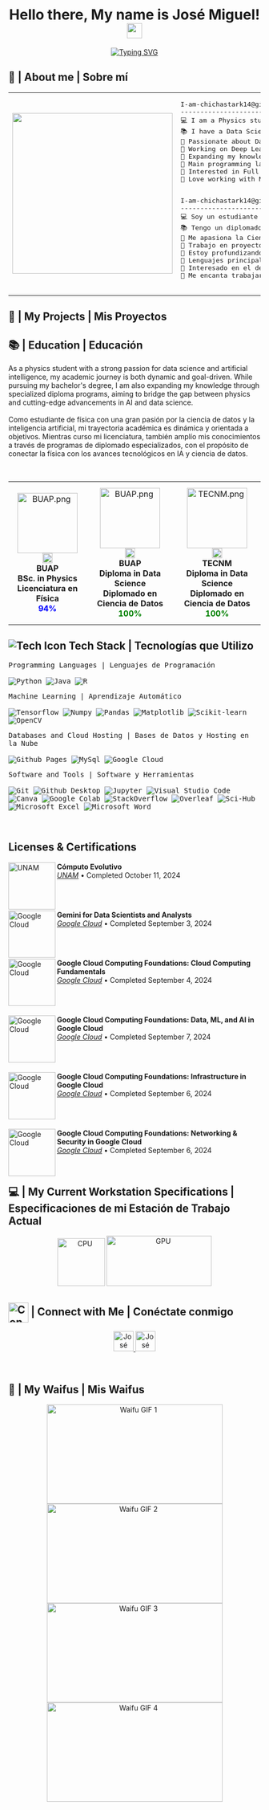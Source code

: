 <h1 align="center">
  Hello there, My name is José Miguel! 
  <img src="https://media.giphy.com/media/hvRJCLFzcasrR4ia7z/giphy.gif" width="30" style="vertical-align: middle;">
</h1>

<!-- English and Spanish version, synchronized -->
<p align="center">
  <a href="https://github.com/DenverCoder1/readme-typing-svg">
    <img 
      src="https://readme-typing-svg.herokuapp.com?lines=Physics%20and%20Data%20Science%20Student;%20Estudiante%20de%20F%C3%ADsica%20y%20Ciencia%20de%20Datos;%20Passionate%20about%20Artificial%20Intelligence;%20Apasionado%20por%20la%20Inteligencia%20Artificial;%20Always%20learning%20new%20technologies;%20Siempre%20aprendiendo%20nuevas%20tecnolog%C3%ADas&center=true&width=600&height=45&speed=50" 
      alt="Typing SVG">
  </a>
</p>



<h2>📖 | About me | Sobre mí</h2>



<table>
  <tr>
    <td>
      <img src="https://i.postimg.cc/2SXMNGhg/15f31bcbc6ed4efeec0fa6f1c17ec7981030c751.gif" width="320">
    </td>
    <td>
      <pre>
I-am-chichastark14@github
-------------------------
💻 I am a Physics student and Data Scientist.  
📚 I have a Data Science diploma from BUAP and another from TECNM.  
📝 Passionate about Data Science and Artificial Intelligence.  
🔭 Working on Deep Learning and Machine Learning projects.  
🌱 Expanding my knowledge in Computer Vision.  
🌟 Main programming languages: Python, R.  
🚩 Interested in Full Stack Machine Learning application development.  
💖 Love working with Neural Networks.  
      </pre>
      <pre>
I-am-chichastark14@github
-------------------------
💻 Soy un estudiante de Física y Científico de Datos.  
📚 Tengo un diplomado en Ciencia de Datos por la BUAP y otro por el TECNM.  
📝 Me apasiona la Ciencia de Datos y la Inteligencia Artificial.  
🔭 Trabajo en proyectos de Aprendizaje Profundo y Aprendizaje Automático.  
🌱 Estoy profundizando mis conocimientos en Visión Artificial.  
🌟 Lenguajes principales: Python, R.  
🚩 Interesado en el desarrollo de aplicaciones full stack de Aprendizaje Automático.  
💖 Me encanta trabajar con Redes Neuronales.  
      </pre>
    </td>
  </tr>
</table>

<!-- 📂 | My Projects | Mis Proyectos -->
<h2>📂 | My Projects | Mis Proyectos</h2>




<!--
<a href="https://github.com/Davekibh/Background-generator">
  <img align="center" src="https://github-readme-stats.vercel.app/api/pin/?username=Davekibh&repo=Background-generator&theme=tokyonight" />
</a>

<a href="https://github.com/Davekibh/robofriends">
 <img align="center" src="https://github-readme-stats.vercel.app/api/pin/?username=Davekibh&repo=robofriends&theme=tokyonight" />
</a>

<a href="https://github.com/Davekibh/Picture-Sharing-app">
  <img align="center" src="https://github-readme-stats.vercel.app/api/pin/?username=Davekibh&repo=Picture-Sharing-app&theme=tokyonight" />
</a>

<a href="https://github.com/Davekibh/Chat-app">
 <img align="center" src="https://github-readme-stats.vercel.app/api/pin/?username=Davekibh&repo=Chat-app&theme=tokyonight" />
</a>

<a href="https://github.com/Davekibh/Quiz-App">
 <img align="center" src="https://github-readme-stats.vercel.app/api/pin/?username=Davekibh&repo=Quiz-App&theme=tokyonight" />
</a>

<a href="https://github.com/Davekibh/Quiz-Admin-App">
 <img align="center" src="https://github-readme-stats.vercel.app/api/pin/?username=Davekibh&repo=Quiz-Admin-App&theme=tokyonight" />
</a>
-->




<h2>📚 | Education | Educación</h2>

<p>
  As a physics student with a strong passion for data science and artificial intelligence, my academic journey is both dynamic and goal-driven. While pursuing my bachelor's degree, I am also expanding my knowledge through specialized diploma programs, aiming to bridge the gap between physics and cutting-edge advancements in AI and data science.<br>
  <br>
  Como estudiante de física con una gran pasión por la ciencia de datos y la inteligencia artificial, mi trayectoria académica es dinámica y orientada a objetivos. Mientras curso mi licenciatura, también amplío mis conocimientos a través de programas de diplomado especializados, con el propósito de conectar la física con los avances tecnológicos en IA y ciencia de datos.
</p>
<br>

<div align="center">
  <table style="margin-left: auto; margin-right: auto;">
    <tr>
      <!-- Primera columna -->
      <td align="center" style="padding: 12px;">
        <img src="https://upload.wikimedia.org/wikipedia/commons/thumb/a/a7/Logo_de_la_BUAP.svg/2048px-Logo_de_la_BUAP.svg.png" width="120" alt="BUAP.png"/><br>
        <img src="https://thumbs4.imagebam.com/b9/01/da/MESRJ8V_t.png" height="20" alt="Mx.png"/><br>
        <strong>BUAP</strong><br>
        <strong>BSc. in Physics</strong> <br> <strong>Licenciatura en Física</strong><br>
        <span style="color: blue; font-weight: bold;">94%</span>
      </td>
      <!-- Segunda columna -->
      <td align="center" style="padding: 12px;">
        <img src="https://upload.wikimedia.org/wikipedia/commons/thumb/a/a7/Logo_de_la_BUAP.svg/2048px-Logo_de_la_BUAP.svg.png" width="120" alt="BUAP.png"/><br>
        <img src="https://thumbs4.imagebam.com/b9/01/da/MESRJ8V_t.png" height="20" alt="Mx.png"/><br>
        <strong>BUAP</strong><br>
        <strong>Diploma in Data Science</strong> <br> <strong>Diplomado en Ciencia de Datos</strong><br>
        <span style="color: green; font-weight: bold;">100%</span>
      </td>
      <!-- Tercera columna -->
      <td align="center" style="padding: 12px;">
        <img src="https://servicioseducativosvirtuales.milaulas.com/pluginfile.php/27/coursecat/description/tecnm.png" width="120" alt="TECNM.png"/><br>
        <img src="https://thumbs4.imagebam.com/b9/01/da/MESRJ8V_t.png" height="20" alt="Mx.png"/><br>
        <strong>TECNM</strong><br>
        <strong>Diploma in Data Science</strong> <br> <strong>Diplomado en Ciencia de Datos</strong><br>
        <span style="color: green; font-weight: bold;">100%</span>
      </td>
    </tr>
  </table>
</div>


<h2>
	<span><img alt="Tech Icon" src="https://img.shields.io/badge/Tech%20Stack-05122A?style=flat&logo=tech"></span> 
	Tech Stack | Tecnologías que Utilizo
</h2>

<div>
	<p>
		<kbd>
			<kbd>Programming Languages | Lenguajes de Programación</kbd>
			<br><br>
			<img alt="Python" src="https://img.shields.io/badge/Python-05122A?style=flat&logo=python">
			<img alt="Java" src="https://img.shields.io/badge/Java-05122A?logo=openjdk&style=flat">
			<img alt="R" src="https://img.shields.io/badge/R-05122A?logo=r&style=flat">
		</kbd>
	</p>
	<p>
		<kbd>
			<kbd>Machine Learning | Aprendizaje Automático</kbd>
			<br><br>
			<img alt="Tensorflow" src="https://img.shields.io/badge/Tensorflow-05122A?style=flat&logo=tensorflow">
			<img alt="Numpy" src="https://img.shields.io/badge/Numpy-05122A?style=flat&logo=numpy">
			<img alt="Pandas" src="https://img.shields.io/badge/Pandas-05122A?style=flat&logo=Pandas">
			<img alt="Matplotlib" src="https://img.shields.io/badge/Matplotlib-05122A?style=flat">
			<img alt="Scikit-learn" src="https://img.shields.io/badge/Scikit--learn-05122A?style=flat&logo=Scikit-learn">
			<img alt="OpenCV" src="https://img.shields.io/badge/OpenCV-05122A?style=flat&logo=OpenCV">
		</kbd>
	</p>
	<p>
		<kbd>
			<kbd>Databases and Cloud Hosting | Bases de Datos y Hosting en la Nube</kbd>
			<br><br>
			<img alt="Github Pages" src="https://img.shields.io/badge/Github%20Pages-05122A?style=flat&logo=Github">
			<img alt="MySql" src="https://img.shields.io/badge/MySql-05122A?style=flat&logo=MySql">
			<img alt="Google Cloud" src="https://img.shields.io/badge/Google%20Cloud-05122A?style=flat&logo=googlecloud">
		</kbd>
	</p>
	<p>
	<kbd>
		<kbd>Software and Tools | Software y Herramientas</kbd>
		<br><br>
		<img alt="Git" src="https://img.shields.io/badge/Git-05122A?style=flat&logo=Git">
		<img alt="Github Desktop" src="https://img.shields.io/badge/Github%20Desktop-05122A?style=flat&logo=Github">
		<img alt="Jupyter" src="https://img.shields.io/badge/Jupyter-05122A?style=flat&logo=Jupyter">
		<img alt="Visual Studio Code" src="https://img.shields.io/badge/Visual%20Studio%20Code-05122A?style=flat&logo=Visual%20Studio%20Code">
		<img alt="Canva" src="https://img.shields.io/badge/Canva-05122A?style=flat&logo=Canva">
		<img alt="Google Colab" src="https://img.shields.io/badge/Google%20Colab-05122A?style=flat&logo=Google%20Colab">
		<img alt="StackOverflow" src="https://img.shields.io/badge/StackOverflow-05122A?style=flat&logo=StackOverflow">
		<img alt="Overleaf" src="https://img.shields.io/badge/Overleaf-05122A?style=flat&logo=Overleaf">
		<img alt="Sci-Hub" src="https://img.shields.io/badge/Science%20Hub-05122A?style=flat&logo=ResearchGate">
		<!-- Agregando Excel y Word -->
		<img alt="Microsoft Excel" src="https://img.shields.io/badge/Microsoft%20Excel-05122A?style=flat&logo=microsoft">
		<img alt="Microsoft Word" src="https://img.shields.io/badge/Microsoft%20Word-05122A?style=flat&logo=microsoft">
	</kbd>
</p>

<!-- Licenses & Certifications -->
<br />
<h2>Licenses & Certifications</h2>

<!-- Cómputo Evolutivo Certification -->
<p>
	<a href="https://www.coursera.org/account/accomplishments/verify/6HG95JQUB5AH" target="_blank">
		<img align="left" height="94px" width="94px" alt="UNAM" src="https://francia.unam.mx/wp-content/uploads/2021/10/cropped-Logo-UNAM-Dorado-Square.png" />
	</a>
	<strong>Cómputo Evolutivo</strong> <br />
	<a href="https://www.coursera.org/account/accomplishments/verify/6HG95JQUB5AH" target="_blank"><em>UNAM</em></a> • Completed October 11, 2024<br />
</p><br>

<br>

<!-- Gemini for Data Scientists and Analysts Certification -->
<p>
	<a href="https://www.cloudskillsboost.google/public_profiles/8368e79a-446e-4d56-9df1-5047dea13fc6/badges/11122182?utm_medium=social&utm_source=linkedin&utm_campaign=ql-social-share" target="_blank">
		<img align="left" height="94px" width="94px" alt="Google Cloud" src="https://nubosoft.com/wp-content/uploads/2023/11/nubosoft-google-cloud.webp" />
	</a>
	<strong>Gemini for Data Scientists and Analysts</strong> <br />
	<a href="https://www.cloudskillsboost.google/public_profiles/8368e79a-446e-4d56-9df1-5047dea13fc6/badges/11122182?utm_medium=social&utm_source=linkedin&utm_campaign=ql-social-share" target="_blank"><em>Google Cloud</em></a> • Completed September 3, 2024<br />
</p><br>

<br>

<!-- Google Cloud Computing Foundations: Cloud Computing Fundamentals Certification -->
<p>
	<a href="https://www.cloudskillsboost.google/public_profiles/8368e79a-446e-4d56-9df1-5047dea13fc6/badges/11124926?utm_medium=social&utm_source=linkedin&utm_campaign=ql-social-share" target="_blank">
		<img align="left" height="94px" width="94px" alt="Google Cloud" src="https://nubosoft.com/wp-content/uploads/2023/11/nubosoft-google-cloud.webp" />
	</a>
	<strong>Google Cloud Computing Foundations: Cloud Computing Fundamentals</strong> <br />
	<a href="https://www.cloudskillsboost.google/public_profiles/8368e79a-446e-4d56-9df1-5047dea13fc6/badges/11124926?utm_medium=social&utm_source=linkedin&utm_campaign=ql-social-share" target="_blank"><em>Google Cloud</em></a> • Completed September 4, 2024<br />
</p><br>

<br>

<!-- Google Cloud Computing Foundations: Data, ML, and AI in Google Cloud Certification -->
<p>
	<a href="https://www.cloudskillsboost.google/public_profiles/8368e79a-446e-4d56-9df1-5047dea13fc6/badges/11224129?utm_medium=social&utm_source=linkedin&utm_campaign=ql-social-share" target="_blank">
		<img align="left" height="94px" width="94px" alt="Google Cloud" src="https://nubosoft.com/wp-content/uploads/2023/11/nubosoft-google-cloud.webp" />
	</a>
	<strong>Google Cloud Computing Foundations: Data, ML, and AI in Google Cloud</strong> <br />
	<a href="https://www.cloudskillsboost.google/public_profiles/8368e79a-446e-4d56-9df1-5047dea13fc6/badges/11224129?utm_medium=social&utm_source=linkedin&utm_campaign=ql-social-share" target="_blank"><em>Google Cloud</em></a> • Completed September 7, 2024<br />
</p><br>

<br>
<!-- Google Cloud Computing Foundations: Infrastructure in Google Cloud Certification -->
<p>
	<a href="https://www.cloudskillsboost.google/public_profiles/8368e79a-446e-4d56-9df1-5047dea13fc6/badges/11179395?locale=es&utm_medium=social&utm_source=linkedin&utm_campaign=ql-social-share" target="_blank">
		<img align="left" height="94px" width="94px" alt="Google Cloud" src="https://nubosoft.com/wp-content/uploads/2023/11/nubosoft-google-cloud.webp" />
	</a>
	<strong>Google Cloud Computing Foundations: Infrastructure in Google Cloud</strong> <br />
	<a href="https://www.cloudskillsboost.google/public_profiles/8368e79a-446e-4d56-9df1-5047dea13fc6/badges/11179395?locale=es&utm_medium=social&utm_source=linkedin&utm_campaign=ql-social-share" target="_blank"><em>Google Cloud</em></a> • Completed September 6, 2024<br />
</p><br>

<br>

<!-- Google Cloud Computing Foundations: Networking & Security in Google Cloud Certification -->
<p>
	<a href="https://www.cloudskillsboost.google/public_profiles/8368e79a-446e-4d56-9df1-5047dea13fc6/badges/11202692?utm_medium=social&utm_source=linkedin&utm_campaign=ql-social-share" target="_blank">
		<img align="left" height="94px" width="94px" alt="Google Cloud" src="https://nubosoft.com/wp-content/uploads/2023/11/nubosoft-google-cloud.webp" />
	</a>
	<strong>Google Cloud Computing Foundations: Networking & Security in Google Cloud</strong> <br />
	<a href="https://www.cloudskillsboost.google/public_profiles/8368e79a-446e-4d56-9df1-5047dea13fc6/badges/11202692?utm_medium=social&utm_source=linkedin&utm_campaign=ql-social-share" target="_blank"><em>Google Cloud</em></a> • Completed September 6, 2024<br />
</p><br>







<h2>💻 | My Current Workstation Specifications | Especificaciones de mi Estación de Trabajo Actual</h2>

<div align="center">
  <img src="https://upload.wikimedia.org/wikipedia/commons/thumb/d/d0/Intel_Core_i5_2020_logo.svg/2048px-Intel_Core_i5_2020_logo.svg.png" width="95" height="95" alt="CPU"/>
  
  <img src="https://www.cyberpuerta.mx/out/pictures/badge-manager/GTX-1650.png" width="210" height="100" alt="GPU"/>
</div>

<h2><img src="https://cdn-icons-png.flaticon.com/512/8102/8102780.png" width="40" alt="Connect with Me" style="vertical-align: middle;"> | Connect with Me | Conéctate conmigo</h2>

<p align="center"><!-----Social Accounts------>

<p align="center">
  <!-- LinkedIn Icon -->
  <a href="https://www.linkedin.com/in/josé-miguel-moreno-santiago-11505327a">
    <img border="0" alt="José Miguel Moreno's LinkedIn" src="https://cdn-icons-png.flaticon.com/512/145/145807.png" width="40"/>
  </a>

  <!-- Email Icon -->
  <a href="mailto:jmms.stark@gmail.com">
    <img border="0" alt="José Miguel Moreno's Mail" src="https://static.vecteezy.com/system/resources/previews/016/716/465/non_2x/gmail-icon-free-png.png" width="40"/>
  </a>
</p>

<br>

<h2>💖 | My Waifus | Mis Waifus</h2>

<div align="center">

  <!-- GIF 1 -->
  <img src="https://giffiles.alphacoders.com/222/222812.gif" width="351" height="198" alt="Waifu GIF 1"/>
  
  <!-- GIF 2 -->
  <img src="https://www.icegif.com/wp-content/uploads/2022/10/icegif-1806.gif" width="351" height="198" alt="Waifu GIF 2"/>
  
  <!-- GIF 3 -->
  <img src="https://i.gifer.com/MmFN.gif" width="351" height="198" alt="Waifu GIF 3"/> 
  
  <!-- GIF 4 (Verifica que la URL esté correcta) -->
  <img src="https://media.tenor.com/tBXdvbMUNxAAAAAM/boa-hancock-warlord-of-the-sea.gif" width="351" height="198" alt="Waifu GIF 4"/>
  
</div>
